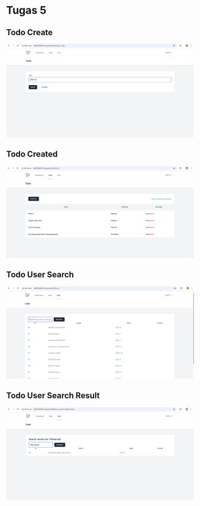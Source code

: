 # Tugas 5
 
 ## Todo Create 
 ![alt text](/screenshot/todocreate.png)
 ## Todo Created
 ![alt text](/screenshot/todocreated.png)
 ## Todo User Search
 ![alt text](/screenshot/usersearch.png)
 ## Todo User Search Result
 ![alt text](/screenshot/usersearchresult.png)